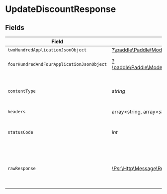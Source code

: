 # UpdateDiscountResponse


## Fields

| Field                                                                                                                                   | Type                                                                                                                                    | Required                                                                                                                                | Description                                                                                                                             |
| --------------------------------------------------------------------------------------------------------------------------------------- | --------------------------------------------------------------------------------------------------------------------------------------- | --------------------------------------------------------------------------------------------------------------------------------------- | --------------------------------------------------------------------------------------------------------------------------------------- |
| `twoHundredApplicationJsonObject`                                                                                                       | [?\paddle\Paddle\Models\Operations\UpdateDiscountResponseBody](../../models/operations/UpdateDiscountResponseBody.md)                   | :heavy_minus_sign:                                                                                                                      | OK                                                                                                                                      |
| `fourHundredAndFourApplicationJsonObject`                                                                                               | [?\paddle\Paddle\Models\Operations\UpdateDiscountDiscountsResponseBody](../../models/operations/UpdateDiscountDiscountsResponseBody.md) | :heavy_minus_sign:                                                                                                                      | General error response                                                                                                                  |
| `contentType`                                                                                                                           | *string*                                                                                                                                | :heavy_check_mark:                                                                                                                      | HTTP response content type for this operation                                                                                           |
| `headers`                                                                                                                               | array<string, array<*string*>>                                                                                                          | :heavy_minus_sign:                                                                                                                      | N/A                                                                                                                                     |
| `statusCode`                                                                                                                            | *int*                                                                                                                                   | :heavy_check_mark:                                                                                                                      | HTTP response status code for this operation                                                                                            |
| `rawResponse`                                                                                                                           | [\Psr\Http\Message\ResponseInterface](https://www.php-fig.org/psr/psr-7/#33-psrhttpmessageresponseinterface)                            | :heavy_minus_sign:                                                                                                                      | Raw HTTP response; suitable for custom response parsing                                                                                 |